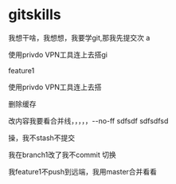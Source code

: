 # gitskills
我想干啥，我想想，我要学git,那我先提交次
a

使用privdo VPN工具连上去搭gi

feature1

使用privdo VPN工具连上去搭

删除缓存

改内容我要看合并线，，，，，--no-ff sdfsdf sdfsdfsd


操，我不stash不提交

我在branch1改了我不commit 切换

我feature1不push到远端，我用master合并看看

